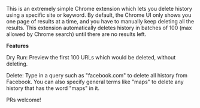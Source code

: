 This is an extremely simple Chrome extension which lets you delete history using a specific site or keyword. By default, the Chrome UI only shows you one page of results at a time, and you have to manually keep deleting all the results. This extension automatically deletes history in batches of 100 (max allowed by Chrome search) until there are no results left.

**Features**

Dry Run: Preview the first 100 URLs which would be deleted, without deleting.

Delete: Type in a query such as "facebook.com" to delete all history from Facebook. You can also specify general terms like "maps" to delete any history that has the word "maps" in it.

PRs welcome!
